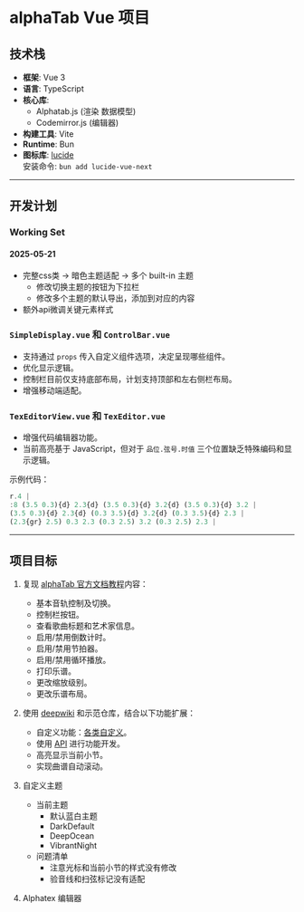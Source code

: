 # alphaTab Vue 项目

## 技术栈

- **框架**: Vue 3
- **语言**: TypeScript
- **核心库**:
  - Alphatab.js (渲染 数据模型)
  - Codemirror.js (编辑器)
- **构建工具**: Vite
- **Runtime**: Bun
- **图标库**: [lucide](https://lucide.dev/)  
  安装命令: `bun add lucide-vue-next`

---

## 开发计划

### Working Set

#### 2025-05-21

- 完整css类 -> 暗色主题适配 -> 多个 built-in 主题
  - 修改切换主题的按钮为下拉栏
  - 修改多个主题的默认导出，添加到对应的内容
- 额外api微调关键元素样式

### `SimpleDisplay.vue` 和 `ControlBar.vue`

- 支持通过 `props` 传入自定义组件选项，决定呈现哪些组件。
- 优化显示逻辑。
- 控制栏目前仅支持底部布局，计划支持顶部和左右侧栏布局。
- 增强移动端适配。

### `TexEditorView.vue` 和 `TexEditor.vue`

- 增强代码编辑器功能。
- 当前高亮基于 JavaScript，但对于 `品位.弦号.时值` 三个位置缺乏特殊编码和显示逻辑。

示例代码：
```js
r.4 | 
:8 (3.5 0.3){d} 2.3{d} (3.5 0.3){d} 3.2{d} (3.5 0.3){d} 3.2 |
(3.5 0.3){d} 2.3{d} (0.3 3.5){d} 3.2{d} (0.3 3.5){d} 2.3 |
(2.3{gr} 2.5) 0.3 2.3 (0.3 2.5) 3.2 (0.3 2.5) 2.3 |
```

---

## 项目目标

1. 复现 [alphaTab 官方文档教程](https://www.alphatab.net/docs/tutorial-web/introduction)内容：
   - 基本音轨控制及切换。
   - 控制栏按钮。
   - 查看歌曲标题和艺术家信息。
   - 启用/禁用倒数计时。
   - 启用/禁用节拍器。
   - 启用/禁用循环播放。
   - 打印乐谱。
   - 更改缩放级别。
   - 更改乐谱布局。

2. 使用 [deepwiki](https://deepwiki.com/CoderLine/alphaTabWebsite) 和示范仓库，结合以下功能扩展：
   - 自定义功能：[各类自定义](https://www.alphatab.net/docs/guides/coloring)。
   - 使用 [API](https://www.alphatab.net/docs/reference/settings/) 进行功能开发。
   - 高亮显示当前小节。
   - 实现曲谱自动滚动。

3. 自定义主题
   - 当前主题
      - 默认蓝白主题
      - DarkDefault
      - DeepOcean
      - VibrantNight
   - 问题清单
     - 注意光标和当前小节的样式没有修改
     - 验音线和扫弦标记没有适配

4. Alphatex 编辑器
